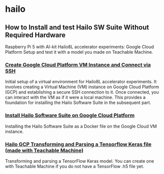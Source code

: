 # hailo

## How to Install and test Hailo SW Suite Without Required Hardware
Raspberry Pi 5 with AI-kit Hailo8L accelerator experiments: Google Cloud Platform Setup and test it with a model you made on Teachable Machine.

### [Create Google Cloud Platform VM Instance and Connect via SSH](https://github.com/marcory-hub/hailo/blob/main/create-and-connect-gcp-vm-instance-w-local-terminal.md)

Initial setup of a virtual environment for Hailo8L accelerator experiments. It involves creating a Virtual Machine (VM) instance on Google Cloud Platform (GCP) and establishing a secure SSH connection to it. Once connected, you can interact with the VM as if it were a local machine. This provides a foundation for installing the Hailo Software Suite in the subsequent part.


### [Install Hailo Software Suite on Google Cloud Platform](https://github.com/marcory-hub/hailo/blob/main/install-hailo-software-suite-on-google-cloud-VM-instance.md)
Installing the Hailo Software Suite as a Docker file on the Google Cloud VM instance.


### [Hailo GCP Transforming and Parsing a Tensorflow Keras file (made with Teachable Machine)](https://github.com/marcory-hub/hailo/blob/main/transform-and-parse-tensorflow-keras-file.md)
Transforming and parsing a TensorFlow Keras model. You can create one with Teachable Machine if you do not have a TensorFlow .h5 file yet.


